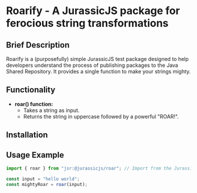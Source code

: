 # Roarify - A JurassicJS package for ferocious string transformations

## Brief Description

Roarify is a (purposefully) simple JurassicJS test package designed to help developers understand the process of publishing packages to the Java Shared Repository. It provides a single function to make your strings mighty.

## Functionality

* **roar() function:**
  * Takes a string as input.
  * Returns the string in uppercase followed by a powerful "ROAR!".

## Installation


## Usage Example

```typescript
import { roar } from "jsr:@jurassicjs/roar"; // Import from the JurassicJS organization 

const input = "hello world";
const mightyRoar = roar(input);
```
